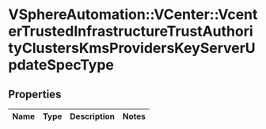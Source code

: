 # VSphereAutomation::VCenter::VcenterTrustedInfrastructureTrustAuthorityClustersKmsProvidersKeyServerUpdateSpecType

## Properties
Name | Type | Description | Notes
------------ | ------------- | ------------- | -------------


